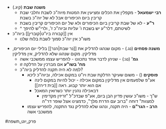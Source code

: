 - **משנה שבת** (קיג.)
	- **רבי ישמעאל** - מקפלין את הכלים ומציעין את המטות מיוה"כ לשבת וחלבי שבת קריבין ביום הכיפורים אבל לא של יוה"כ בשבת
	- **ר"ע** - לא של שבת קריבין ביום הכיפורים ולא של יום הכיפורים קריבין בשבת
	* ^ לשיטתם, דלר"ע יש בשבת ו' עליות וביוה"כ ז', ולרי"ש להיפך
- אין [[קבורה ביו"ט|קוברין]] ביוה"כ
	- משו"כ אין יוה"כ סמוך לשבת בלוח שלנו
* **משנה פסחים** (נג.) - מקום שנהגו להדליק את [[נר שבת|הנר]] בלילי יום הכיפורים, מדליקין. מקום שנהגו שלא להדליק, אין מדליקין
	* **גמ'** (נג:) - שניהן לדבר אחד נתכוונו - להפריש עצמו ממשכבי אשה
	* **מח' בשו"ע** אם מברכין על הדלקה זו
	* למה לא היה תקנה להדליק ביוה"כ?
		* **פוסקים** () - משום שעיקר הדלקת שבת ויו"ט במקום אכילה, וביוה"כ ליכא
			* אע"פ שלפעמים אין מדליקין במקום אכילה - יכול להיות במקום לינה אם הוא יותר קבוע. ראה [[בית דירה]]
			* דבאכילה נהנין יותר כשרואין המאכל
				* ש"ך - משו"כ עושין פדיון הבן ביום, אע"פ שבדכ"ל "זריזין מקדימין למצוות" דוחה "ברוב עם הדרת מלך", כדמצינו אצל שופר דר"ה
		* **הרב - הגר"ם** - היה תקנה, ונהגו שלא להדליק נגד התקנה, להפריש עצמו ממשכבי אשה

#פרק_יוט_תשפה 